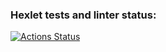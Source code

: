 ### Hexlet tests and linter status:
[![Actions Status](https://github.com/AnnaCanada/python-project-lvl1/workflows/hexlet-check/badge.svg)](https://github.com/AnnaCanada/python-project-lvl1/actions)